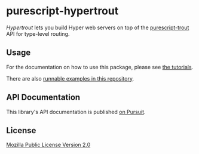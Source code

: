 # purescript-hypertrout

_Hypertrout_ lets you build Hyper web servers on top of the
[purescript-trout](https://github.com/owickstrom/purescript-trout) API for
type-level routing.

## Usage

For the documentation on how to use this package, please see [the
tutorials](https://owickstrom.github.io/purescript-hypertrout).

There are also [runnable examples in this repository](examples/).

## API Documentation

This library's API documentation is published [on Pursuit](https://pursuit.purescript.org/packages/purescript-hypertrout).

## License

[Mozilla Public License Version 2.0](LICENSE)
